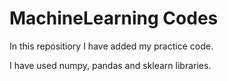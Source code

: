 # MachineLearning Codes

In this repositiory I have added my practice code.

I have used numpy, pandas and sklearn libraries.


